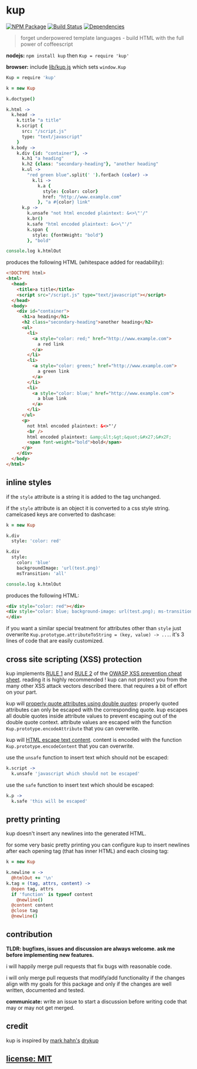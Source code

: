 # kup

[![NPM Package](https://img.shields.io/npm/v/kup.svg?style=flat)](https://www.npmjs.org/package/kup)
[![Build Status](https://travis-ci.org/snd/kup.svg?branch=master)](https://travis-ci.org/snd/kup/branches)
[![Dependencies](https://david-dm.org/snd/kup.svg)](https://david-dm.org/snd/kup)

> forget underpowered template languages - build HTML with the full power of coffeescript

**nodejs:** `npm install kup` then `Kup = require 'kup'`

**browser:** include [lib/kup.js](lib/kup.js) which sets `window.Kup`

```coffeescript
Kup = require 'kup'

k = new Kup

k.doctype()

k.html ->
  k.head ->
    k.title "a title"
    k.script {
      src: "/script.js"
      type: "text/javascript"
    }
  k.body ->
    k.div {id: "container"}, ->
      k.h1 "a heading"
      k.h2 {class: "secondary-heading"}, "another heading"
      k.ul ->
        "red green blue".split(' ').forEach (color) ->
          k.li ->
            k.a {
              style: {color: color}
              href: "http://www.example.com"
            }, "a #{color} link"
      k.p ->
        k.unsafe "not html encoded plaintext: &<>\"'/"
        k.br()
        k.safe "html encoded plaintext: &<>\"'/"
        k.span {
          style: {fontWeight: "bold"}
        }, "bold"

console.log k.htmlOut
```

produces the following HTML (whitespace added for readability):

```html
<!DOCTYPE html>
<html>
  <head>
    <title>a title</title>
    <script src="/script.js" type="text/javascript"></script>
  </head>
  <body>
    <div id="container">
      <h1>a heading</h1>
      <h2 class="secondary-heading">another heading</h2>
      <ul>
        <li>
          <a style="color: red;" href="http://www.example.com">
            a red link
          </a>
        </li>
        <li>
          <a style="color: green;" href="http://www.example.com">
            a green link
          </a>
        </li>
        <li>
          <a style="color: blue;" href="http://www.example.com">
            a blue link
          </a>
        </li>
      </ul>
      <p>
        not html encoded plaintext: &<>"'/
        <br />
        html encoded plaintext: &amp;&lt;&gt;&quot;&#x27;&#x2F;
        <span font-weight="bold">bold</span>
      </p>
    </div>
  </body>
</html>
```

## inline styles

if the `style` attribute is a string it is added to the tag unchanged.

if the `style` attribute is an object it is converted to a css style string.
camelcased keys are converted to dashcase:

```coffeescript
k = new Kup

k.div
  style: 'color: red'

k.div
  style:
    color: 'blue'
    backgroundImage: 'url(test.png)'
    msTransition: 'all'

console.log k.htmlOut
```

produces the following HTML:

```html
<div style="color: red"></div>
<div style="color: blue; background-image: url(test.png); ms-transition: all;">
</div>
```

if you want a similar special treatment for attributes other than `style` just
overwrite `Kup.prototype.attributeToString = (key, value) -> ...`.
it's 3 lines of code that are easily customized.

## cross site scripting (XSS) protection

kup implements [RULE 1](https://www.owasp.org/index.php/XSS_%28Cross_Site_Scripting%29_Prevention_Cheat_Sheet#RULE_.231_-_HTML_Escape_Before_Inserting_Untrusted_Data_into_HTML_Element_Content)
and [RULE 2](https://www.owasp.org/index.php/XSS_%28Cross_Site_Scripting%29_Prevention_Cheat_Sheet#RULE_.232_-_Attribute_Escape_Before_Inserting_Untrusted_Data_into_HTML_Common_Attributes)
of the
[OWASP XSS prevention cheat sheet](https://www.owasp.org/index.php/XSS_%28Cross_Site_Scripting%29_Prevention_Cheat_Sheet).
reading it is highly recommended !
kup can not protect you from the many other XSS attack vectors described there.
that requires a bit of effort on your part.

kup will [properly quote attributes using double quotes](https://www.owasp.org/index.php/XSS_%28Cross_Site_Scripting%29_Prevention_Cheat_Sheet#RULE_.232_-_Attribute_Escape_Before_Inserting_Untrusted_Data_into_HTML_Common_Attributes):
properly quoted attributes can only be escaped with the corresponding quote.
kup escapes all double quotes inside attribute values to prevent escaping out of the double quote context.
attribute values are escaped with the function `Kup.prototype.encodeAttribute` that you can overwrite.

kup will [HTML escape text content](https://www.owasp.org/index.php/XSS_%28Cross_Site_Scripting%29_Prevention_Cheat_Sheet#RULE_.231_-_HTML_Escape_Before_Inserting_Untrusted_Data_into_HTML_Element_Content).
content is encoded with the function `Kup.prototype.encodeContent` that you can overwrite.

use the `unsafe` function to insert text which should not be escaped:

```coffeescript
k.script ->
  k.unsafe 'javascript which should not be escaped'
```

use the `safe` function to insert text which should be escaped:

```coffeescript
k.p ->
  k.safe 'this will be escaped'
```

## pretty printing

kup doesn't insert any newlines into the generated HTML.

for some very basic pretty printing you can
configure kup to insert newlines after each opening tag (that has inner HTML)
and each closing tag:

```coffeescript
k = new Kup

k.newline = ->
  @htmlOut += '\n'
k.tag = (tag, attrs, content) ->
  @open tag, attrs
  if 'function' is typeof content
    @newline()
  @content content
  @close tag
  @newline()
```

## contribution

**TLDR: bugfixes, issues and discussion are always welcome.
ask me before implementing new features.**

i will happily merge pull requests that fix bugs with reasonable code.

i will only merge pull requests that modify/add functionality
if the changes align with my goals for this package
and only if the changes are well written, documented and tested.

**communicate:** write an issue to start a discussion
before writing code that may or may not get merged.

## credit

kup is inspired by [mark hahn's](https://github.com/mark-hahn) [drykup](https://github.com/mark-hahn/drykup)

## [license: MIT](LICENSE)
